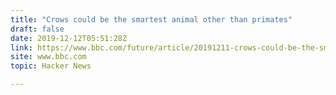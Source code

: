 ```yaml
---
title: "Crows could be the smartest animal other than primates"
draft: false
date: 2019-12-12T05:51:28Z
link: https://www.bbc.com/future/article/20191211-crows-could-be-the-smartest-animal-other-than-primates?utm_medium=RSS&utm_source=hune
site: www.bbc.com
topic: Hacker News  

---
```

